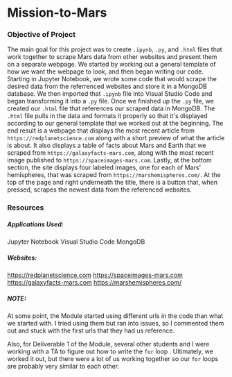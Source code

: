 # Mission-to-Mars

### Objective of Project
The main goal for this project was to create `.ipynb`, `.py`, and `.html` files that work together to scrape Mars data from other websites and present them on a separate webpage. We started by working out a general template of how we want the webpage to look, and then began writing our code. Starting in Jupyter Notebook, we wrote some code that would scrape the desired data from the referrenced websites and store it in a MongoDB database. We then imported that `.ipynb` file into Visual Studio Code and began transforming it into a `.py` file. Once we finished up the `.py` file, we created our `.html` file that references our scraped data in MongoDB. The `.html` file pulls in the data and formats it properly so that it's displayed according to our general template that we worked out at the beginning.
The end result is a webpage that displays the most recent article from `https://redplanetscience.com` along with a short preview of what the article is about. It also displays a table of facts about Mars and Earth that we scraped from `https://galaxyfacts-mars.com`, along with the most recent image published to `https://spaceimages-mars.com`. Lastly, at the bottom section, the site displays four labeled images, one for each of Mars' hemispheres, that was scraped from `https://marshemispheres.com/`. 
At the top of the page and right underneath the title, there is a button that, when pressed, scrapes the newest data from the referenced websites.

### Resources

##### Applications Used:
Jupyter Notebook
Visual Studio Code
MongoDB

##### Websites:
https://redplanetscience.com
https://spaceimages-mars.com
https://galaxyfacts-mars.com
https://marshemispheres.com/

##### NOTE: 
At some point, the Module started using different urls in the code than what we started with. I tried using them but ran into issues, so I commented them out and stuck with the first urls that they had us reference.

Also, for Deliverable 1 of the Module, several other students and I were working with a TA to figure out how to write the `for` loop . Ultimately, we worked it out, but there were a lot of us working together so our `for` loops are probably very similar to each other.
